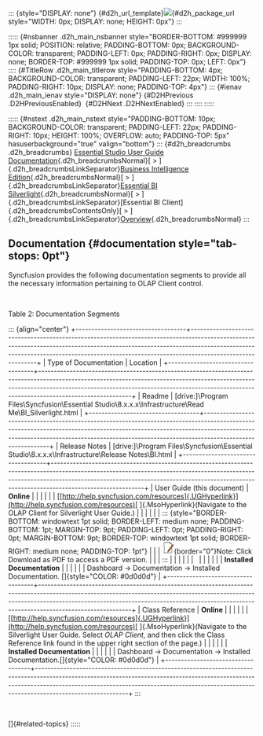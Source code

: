 ::: {style="DISPLAY: none"}
[](ms-xhelp:///?Id=d2h_url_template){#d2h_url_template}![](!package_url!){#d2h_package_url style="WIDTH: 0px; DISPLAY: none; HEIGHT: 0px"}
:::

::::: {#nsbanner .d2h_main_nsbanner style="BORDER-BOTTOM: #999999 1px solid; POSITION: relative; PADDING-BOTTOM: 0px; BACKGROUND-COLOR: transparent; PADDING-LEFT: 0px; PADDING-RIGHT: 0px; DISPLAY: none; BORDER-TOP: #999999 1px solid; PADDING-TOP: 0px; LEFT: 0px"}
:::: {#TitleRow .d2h_main_titlerow style="PADDING-BOTTOM: 4px; BACKGROUND-COLOR: transparent; PADDING-LEFT: 22px; WIDTH: 100%; PADDING-RIGHT: 10px; DISPLAY: none; PADDING-TOP: 4px"}
::: {#ienav .d2h_main_ienav style="DISPLAY: none"}
[](ms-xhelp:///?Id=924fce7b-d094-4c50-931b-f7738e09ca49){#D2HPrevious .D2HPreviousEnabled}  [](ms-xhelp:///?Id=4c75cca2-c11e-425c-a2ca-84d112f22422){#D2HNext .D2HNextEnabled}
:::
::::
:::::

::::: {#nstext .d2h_main_nstext style="PADDING-BOTTOM: 10px; BACKGROUND-COLOR: transparent; PADDING-LEFT: 22px; PADDING-RIGHT: 10px; HEIGHT: 100%; OVERFLOW: auto; PADDING-TOP: 5px" hasuserbackground="true" valign="bottom"}
::: {#d2h_breadcrumbs .d2h_breadcrumbs}
[Essential Studio User Guide Documentation](ms-xhelp:///?Id=12457748-09e3-4d74-a240-8e049cedf030){.d2h_breadcrumbsNormal}[ \> ]{.d2h_breadcrumbsLinkSeparator}[Business Intelligence Edition](ms-xhelp:///?Id=fdf33dd8-62b2-47b9-ad7b-fc50e590bca5){.d2h_breadcrumbsNormal}[ \> ]{.d2h_breadcrumbsLinkSeparator}[Essential BI Silverlight](ms-xhelp:///?Id=c006b39c-6aa2-4637-b7de-3e7b6cb3f9f9){.d2h_breadcrumbsNormal}[ \> ]{.d2h_breadcrumbsLinkSeparator}[Essential BI Client]{.d2h_breadcrumbsContentsOnly}[ \> ]{.d2h_breadcrumbsLinkSeparator}[Overview](ms-xhelp:///?Id=28b382ce-b325-4887-ad54-c5319da726a2){.d2h_breadcrumbsNormal}
:::

## Documentation {#documentation style="tab-stops: 0pt"}

Syncfusion provides the following documentation segments to provide all the necessary information pertaining to OLAP Client control.

 

Table 2: Documentation Segments

::: {align="center"}
+-----------------------------------+-----------------------------------------------------------------------------------------------------------------------------------------------------------------------------------------------------------------------------------------------------------------------+
| Type of Documentation             | Location                                                                                                                                                                                                                                                              |
+-----------------------------------+-----------------------------------------------------------------------------------------------------------------------------------------------------------------------------------------------------------------------------------------------------------------------+
| Readme                            | \[drive:\]\\Program Files\\Syncfusion\\Essential Studio\\8.x.x.x\\Infrastructure\\Read Me\\BI_Silverlight.html                                                                                                                                                        |
+-----------------------------------+-----------------------------------------------------------------------------------------------------------------------------------------------------------------------------------------------------------------------------------------------------------------------+
| Release Notes                     | \[drive:\]\\Program Files\\Syncfusion\\Essential Studio\\8.x.x.x\\Infrastructure\\Release Notes\\BI.html                                                                                                                                                              |
+-----------------------------------+-----------------------------------------------------------------------------------------------------------------------------------------------------------------------------------------------------------------------------------------------------------------------+
| User Guide (this document)        | **Online**                                                                                                                                                                                                                                                            |
|                                   |                                                                                                                                                                                                                                                                       |
|                                   | [[http://help.syncfusion.com/resources]{.UGHyperlink}](http://help.syncfusion.com/resources)[ ]{.MsoHyperlink}(Navigate to the OLAP Client for Silverlight User Guide.)                                                                                               |
|                                   |                                                                                                                                                                                                                                                                       |
|                                   | ::: {style="BORDER-BOTTOM: windowtext 1pt solid; BORDER-LEFT: medium none; PADDING-BOTTOM: 1pt; MARGIN-TOP: 9pt; PADDING-LEFT: 0pt; PADDING-RIGHT: 0pt; MARGIN-BOTTOM: 9pt; BORDER-TOP: windowtext 1pt solid; BORDER-RIGHT: medium none; PADDING-TOP: 1pt"}           |
|                                   | ![](ImagesExt/image50_1.jpg){border="0"}Note: Click Download as PDF to access a PDF version.                                                                                                                                                                          |
|                                   | :::                                                                                                                                                                                                                                                                   |
|                                   |                                                                                                                                                                                                                                                                       |
|                                   |                                                                                                                                                                                                                                                                       |
|                                   |                                                                                                                                                                                                                                                                       |
|                                   | **Installed Documentation**                                                                                                                                                                                                                                           |
|                                   |                                                                                                                                                                                                                                                                       |
|                                   | Dashboard -\> Documentation -\> Installed Documentation. []{style="COLOR: #0d0d0d"}                                                                                                                                                                                   |
+-----------------------------------+-----------------------------------------------------------------------------------------------------------------------------------------------------------------------------------------------------------------------------------------------------------------------+
| Class Reference                   | **Online**                                                                                                                                                                                                                                                            |
|                                   |                                                                                                                                                                                                                                                                       |
|                                   | [[http://help.syncfusion.com/resources]{.UGHyperlink}](http://help.syncfusion.com/resources)[ ]{.MsoHyperlink}(Navigate to the Silverlight User Guide. Select *OLAP* *Client*, and then click the Class Reference link found in the upper right section of the page.) |
|                                   |                                                                                                                                                                                                                                                                       |
|                                   | **Installed Documentation**                                                                                                                                                                                                                                           |
|                                   |                                                                                                                                                                                                                                                                       |
|                                   | Dashboard -\> Documentation -\> Installed Documentation.[]{style="COLOR: #0d0d0d"}                                                                                                                                                                                    |
+-----------------------------------+-----------------------------------------------------------------------------------------------------------------------------------------------------------------------------------------------------------------------------------------------------------------------+
:::

 

[]{#related-topics}
:::::
